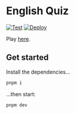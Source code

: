 # English Quiz

[![Test](https://github.com/Tsuyoshi84/english-quiz/actions/workflows/test.yml/badge.svg)](https://github.com/Tsuyoshi84/english-quiz/actions/workflows/test.yml)
[![Deploy](https://github.com/Tsuyoshi84/english-quiz/actions/workflows/deploy.yml/badge.svg)](https://github.com/Tsuyoshi84/english-quiz/actions/workflows/deploy.yml)


Play [here](https://tsuyoshi84.github.io/english-quiz).

## Get started

Install the dependencies...

```bash
pnpm i
```

...then start:

```bash
pnpm dev
```
